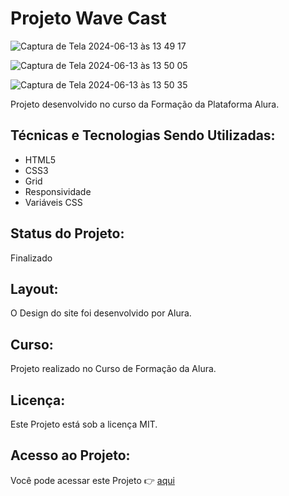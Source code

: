 # Projeto Wave Cast

![Captura de Tela 2024-06-13 às 13 49 17](https://github.com/paulateshima/wave-cast/assets/170154538/9410e8e3-b286-418c-80ea-465dddf3d4fb)

![Captura de Tela 2024-06-13 às 13 50 05](https://github.com/paulateshima/wave-cast/assets/170154538/f0ea306e-ec1c-4f64-bc06-06753d9b96ab)

![Captura de Tela 2024-06-13 às 13 50 35](https://github.com/paulateshima/wave-cast/assets/170154538/9b993112-3772-4027-b5e7-aabc12b751ae)

Projeto desenvolvido no curso da Formação da Plataforma Alura.

## Técnicas e Tecnologias Sendo Utilizadas:

* HTML5
* CSS3
* Grid
* Responsividade
* Variáveis CSS

## Status do Projeto:

Finalizado

## Layout:

O Design do site foi desenvolvido por Alura.

## Curso:

Projeto realizado no Curso de Formação da Alura.

## Licença:

Este Projeto está sob a licença MIT.

## Acesso ao Projeto:

Você pode acessar este Projeto 👉 [aqui]()
